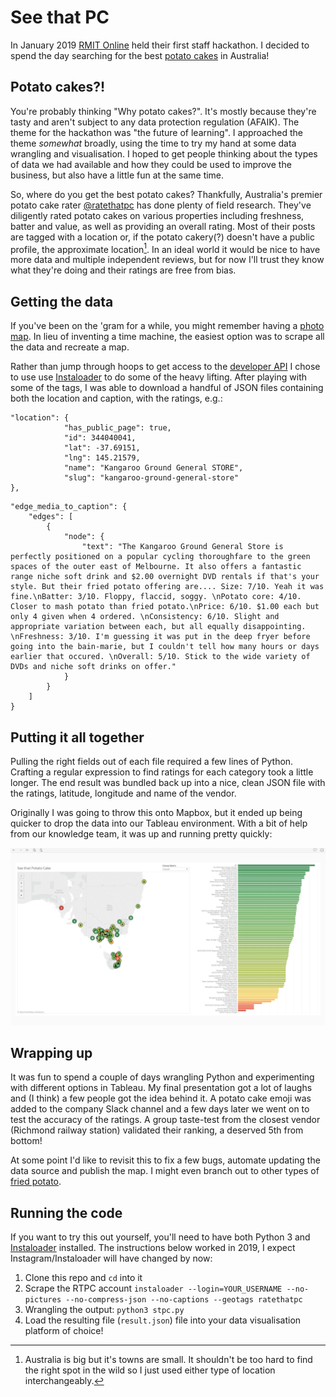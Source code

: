 # See that PC

In January 2019 [RMIT Online](https://online.rmit.edu.au) held their first staff hackathon. I decided to spend the day searching for the best [potato cakes](https://en.wikipedia.org/wiki/Potato_cake#In_Australia,_England,_and_Scotland) in Australia!

## Potato cakes?!

You're probably thinking "Why potato cakes?". It's mostly because they're tasty and aren't subject to any data protection regulation (AFAIK). The theme for the hackathon was "the future of learning". I approached the theme _somewhat_ broadly, using the time to try my hand at some data wrangling and visualisation. I hoped to get people thinking about the types of data we had available and how they could be used to improve the business, but also have a little fun at the same time.

So, where do you get the best potato cakes? Thankfully, Australia's premier potato cake rater [@ratethatpc](https://www.instagram.com/ratethatpc/) has done plenty of field research. They've diligently rated potato cakes on various properties including freshness, batter and value, as well as providing an overall rating. Most of their posts are tagged with a location or, if the potato cakery(?) doesn't have a public profile, the approximate location[^1]. In an ideal world it would be nice to have more data and multiple independent reviews, but for now I'll trust they know what they're doing and their ratings are free from bias.

## Getting the data

If you've been on the 'gram for a while, you might remember having a [photo map](https://mashable.com/2016/09/06/instagram-kills-photo-maps/). In lieu of inventing a time machine, the easiest option was to scrape all the data and recreate a map.

Rather than jump through hoops to get access to the [developer API](https://www.instagram.com/developer/) I chose to use use [Instaloader](https://instaloader.github.io/) to do some of the heavy lifting. After playing with some of the tags, I was able to download a handful of JSON files containing both the location and caption, with the ratings, e.g.:

```
"location": {
            "has_public_page": true,
            "id": 344040041,
            "lat": -37.69151,
            "lng": 145.21579,
            "name": "Kangaroo Ground General STORE",
            "slug": "kangaroo-ground-general-store"
},
```

```
"edge_media_to_caption": {
    "edges": [
        {
            "node": {
                "text": "The Kangaroo Ground General Store is perfectly positioned on a popular cycling thoroughfare to the green spaces of the outer east of Melbourne. It also offers a fantastic range niche soft drink and $2.00 overnight DVD rentals if that's your style. But their fried potato offering are.... Size: 7/10. Yeah it was fine.\nBatter: 3/10. Floppy, flaccid, soggy. \nPotato core: 4/10. Closer to mash potato than fried potato.\nPrice: 6/10. $1.00 each but only 4 given when 4 ordered. \nConsistency: 6/10. Slight and appropriate variation between each, but all equally disappointing. \nFreshness: 3/10. I'm guessing it was put in the deep fryer before going into the bain-marie, but I couldn't tell how many hours or days earlier that occured. \nOverall: 5/10. Stick to the wide variety of DVDs and niche soft drinks on offer."
            }
        }
    ]
}
```

## Putting it all together

Pulling the right fields out of each file required a few lines of Python. Crafting a regular expression to find ratings for each category took a little longer. The end result was bundled back up into a nice, clean JSON file with the ratings, latitude, longitude and name of the vendor. 

Originally I was going to throw this onto Mapbox, but it ended up being quicker to drop the data into our Tableau environment. With a bit of help from our knowledge team, it was up and running pretty quickly:

![Location of potato cake vendors plotted on a map of Australia](stpc.png)

## Wrapping up

It was fun to spend a couple of days wrangling Python and experimenting with different options in Tableau. My final presentation got a lot of laughs and (I think) a few people got the idea behind it. A potato cake emoji was added to the company Slack channel and a few days later we went on to test the accuracy of the ratings. A group taste-test from the closest vendor (Richmond railway station) validated their ranking, a deserved 5th from bottom! 

At some point I'd like to revisit this to fix a few bugs, automate updating the data source and publish the map. I might even branch out to other types of [fried potato](https://www.instagram.com/mips_chips/). 

## Running the code

If you want to try this out yourself, you'll need to have both Python 3 and [Instaloader](https://instaloader.github.io/) installed. The instructions below worked in 2019, I expect Instagram/Instaloader will have changed by now:

1. Clone this repo and `cd` into it
2. Scrape the RTPC account `instaloader --login=YOUR_USERNAME --no-pictures --no-compress-json --no-captions --geotags ratethatpc`
3. Wrangling the output: `python3 stpc.py`
4. Load the resulting file (`result.json`) file into your data visualisation platform of choice!

[^1]: Australia is big but it's towns are small. It shouldn't be too hard to find the right spot in the wild so I just used either type of location interchangeably.
